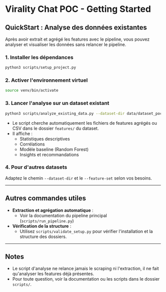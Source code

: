 # Virality Chat POC - Getting Started

## QuickStart : Analyse des données existantes

Après avoir extrait et agrégé les features avec le pipeline, vous pouvez analyser et visualiser les données sans relancer le pipeline.

### 1. Installer les dépendances

```bash
python3 scripts/setup_project.py
```

### 2. Activer l'environnement virtuel

```bash
source venv/bin/activate
```

### 3. Lancer l'analyse sur un dataset existant

```bash
python3 scripts/analyze_existing_data.py --dataset-dir data/dataset_poc_test --feature-set comprehensive
```

- Le script cherche automatiquement les fichiers de features agrégés ou CSV dans le dossier `features/` du dataset.
- Il affiche :
  - Statistiques descriptives
  - Corrélations
  - Modèle baseline (Random Forest)
  - Insights et recommandations

### 4. Pour d'autres datasets

Adaptez le chemin `--dataset-dir` et le `--feature-set` selon vos besoins.

---

## Autres commandes utiles

- **Extraction et agrégation automatique** :
  - Voir la documentation du pipeline principal (`scripts/run_pipeline.py`)
- **Vérification de la structure** :
  - Utilisez `scripts/validate_setup.py` pour vérifier l'installation et la structure des dossiers.

---

## Notes

- Le script d'analyse ne relance jamais le scraping ni l'extraction, il ne fait qu'analyser les features déjà présentes.
- Pour toute question, voir la documentation ou les scripts dans le dossier `scripts/`.
